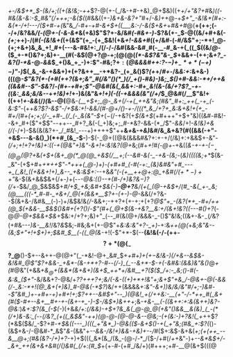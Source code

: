 _+-/&$+*_$-(&/+;((+(&!&;-++_$?-@(+-(_/&-+#-+&)_@+$&)((+_+/+"&?+#_&_)((-#&(&-&:-$_#&"(/+++;-&($(_(#&&((+-_)&+&-&?+"_#+/_-&)++_@-+_$+"_-&!&*(#+:-&(*-/+!---/($+#-+(_&"&*_/-#+-+#-&+$+((___&:-/-&($+&+*+#_&+#_@(__+(++;(--/+/&?&&_/(-(@+-(-&-&*_&(+&)$"$?+-&/&#_(-#&+-)-_$?&(+-_$-@((&/+#+&(-_(+;_++)-/(#_(-(&!&+(_(+(&$"(+_-(+_$&!(+&_+!-&&+_#((+/&#-(-#_/_&$"+;-*+!_@-(+;+&+)&_&_+!_#+(---&-#&!+:_/(/-/-/&#(&&-&#_#(-__-#_&-+(_((_$((&/_@-_($_+-*()&?+;&)+-__(#(-&$(@+?_@_-+;(@(@(_(*-&$?&"&-_$_+&&+-(++;&*+?_-&?(*_)-*&-_@-_&&_$_+()&_+_-)+:$"-#&;$?+:($_@&&&#+$+:$?-$-)+_-*+*(-+)-)$"-)_$(_&_-&-+&&+)+(+?&++__-+*&?-_(+_&()$?_(+_+/_#+_-/&_&:+:_&+&-)(((@_-$"&?(*-(+#(++?(&+;&"_#(/&"()(*_)(/_+()-#&)-)&;_$()+#-&&:-*+/++&((&&#--$"-$&?_/-*(#+-+#+;$"-@&#(&(_&&+:-#+_&!(&-(&/+?$?_-+-(*(*&:_&&;&/&--*+_+!&)+!_+-)&(&"&_+!+)(-((-+&&&(&"(/+/_$_@&#(/__$"&!+((++!_+-&&_(/_)(_&--@(__@&-_(__+$+;_@-_&+(/-+(_++&"&;(#&"_#+:_++(_-+_(-&:$"_-(++_&?$?-&$"-/+$&:+!-&&/(#-@+/()-+-/(((*_&_/+?+_&:&+&!+(+_-#+/(#+(+;+;(/-_+#-_(/_(-_&(&"-$+_($-$(/-+&?(+_$(&+$_(+#+++"+$+"&)((&#-#&!--&+_#+($"+$$"--++--_#+?_&(-(_+)&;+;_#-*&?-&&-(*_/$"_-&&_/+!-_&!&)+&(/(-_/+)-$&(&(&?+-_/_#&!_---+)++++$"++__&*+*&-+_&)_&_#_/&_&+&?(#((&&(-+"-+&$---&-&()_)(*+#_(&_-$-__)-$(-_@+((@&(&&&#&?+:+-+/(/&)+:+&&$+-&"_-(/+;+!+?+!&)+:((-+(@&"+)&"-&+!+:&!&?(@+_&;(#+_+!_#_$($-@+-_+&((_&-+-+-($-__+(@_@(@$?+_&*(+_$+(&+_@(*_@(@_+&$(/__+;(--_&#-&(-_-+&-(&;-*(_&)((((&;+*_$(&-_&"-(+$+#+_+*++$"-*+++(_@-)+)-(+#+#_(-#(-+:_(&)&#&"+#_---+_(_&!_((+&&+!+)_&--_+&:&$+:_--+&*&"(-(+__++_@+:_@_+&#(*_/($+*-)++$"_&-$(&+&&$&+(/+-_)_+(--*-@&:((_)-_-+(#-/+*_)&?&$-)$?(/_+_-_$&/_@_$&$&$+*_#_/+$_+&;&#+$&(-)__-@+?__&/(+(_(@-+&$+/(#_-&(_+-_&;(@___(((-*_#-#-_+&+/_@(*(&&*__$?+-(+-)-@-*&&(/+?&--$(&+&-/&#&__(-)-)+/&$&!&_(/_-&&+;-++?+(+-+;+(+?_@$"+_-(&?(*+_-#+/++(@_$($+$&&-__$&$()&#+(+?()_/-_$"(#+(_@+$(&-+&?__&:+/(&+!&?((---#()+?_(-@_@-@+$&&+$&_+$&:+/+?+;&)+"_(--_#(&(@+/&&&-_-()$"&!&;((&+-&-$_-($_/_&$?($+#&---_)&-__&!_/&?_&_$&;-#&;&+(+-@$"+*&:&:&"+?-_+)-*+:&_++(@(_+*&;&"&--(&;_$+"+!+$+)+;_$&#_$__(-((_@(&-*+!(-$"+*-$(--__(&!&(-/-(++-$$?+*(@(_-$$?_@__()-$+--&++-@(@+"(_-*&!-@+_&#_$+___+#+)+$(+-$&!_&-)(/+&--&$&-&!&#_@$"$?+&&-_+&*-(&-+*+?-#--(/-)_(_--&+*-$-+(-&#&:(&&)&"&_()_@_+(#_@&"(+&&_+&$_@+$(&&*(&+&+)(&+$_++*+/&#__+?($($_/+:-_&;()-#(-&:&_($+"_-&/&&+?-@&/+_$?$?+++?+;&/(-&-((+)+*+!&"+;&+$"+&_/-@&+-@(-&&(/-_&:-*+!(@_&+(+)&)_#-@&(-*$?_)&/++(&&&&*+:&"-&+)_)&/&/&"_#_/+;-)&#--$"&#_)+-+#+-+)+#+!+;$?++--&#_$+"--_)(@&!_+(/++&:-__(+"-/-*++_#(_&+(#($-#+--&+__#+-+-(&+-+_-)-$-/&$+)&++*+;&*-+&_-__(-(_(&++:+:&(&++*_)&?-@&:_)_&+:$?(&_(-$(-_)(+&*&/+:(/&&_)-+_$+?&_&(_@-@_@(+&"()&&__&(&)_(_-(*(/+)&-&:_(--(/&?_(+((_&$&"-++)(@-@_-(@-@-_&--@&;-(+(&:-)+?&!(_+*++$?(*&$($&/_-$?+#-_+$&((---_)(((_+"&*_)-@&(($_-_&+$()-+(_+"&;(#&_+:$?(_()-(&$+&-/-@&#-*_&$"_&-_(&&"+_--&&-/&!+)&*&*-+&)+-_-_/_#($+:&$-&+&(*+;(+_(+_+_--&__@+;(#&(&?-/+)+?-*+)+$(((_&*(&_/(&_-(@-/-*_/($-/+#(/_+_+&"-)+_-*-*&*&$+/-_&+_++(&+&+&#(/()&#(_(/+:(#_$_+(+-#-(+#_/&/+)(#+++;+#-__@(&+$(((@